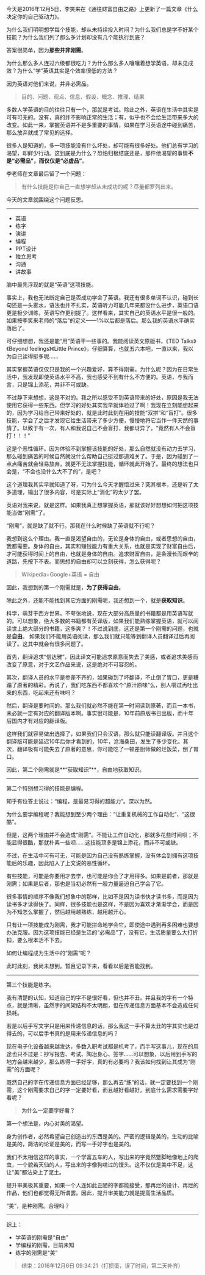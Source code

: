 今天是2016年12月5日，李笑来在《通往财富自由之路》上更新了一篇文章《什么决定你的自己驱动力》。

为什么我们明明想学每个技能，却从未持续投入时间？为什么我们总是学不好某个技能？为什么我们列了那么多计划却没有几个能执行到底？

答案很简单，因为**那些并非刚需**。

为什么那么多人连过六级都很吃力？为什么那么多人嚷嚷着想学英语，却未见成效？为什么“学”英语其实是个效率很低的方法？

因为英语对他们来说，并非必需品。

> 目的、问题、观点、信息、假设、概念、推理、结果

多数人学英语的目的往往只有一个，那就是考试。除此之外，英语在生活中其实是可有可无的。没有，真的并不影响正常的生活；有，似乎也不会给生活带来多大的改变。如此一来，掌握英语并不是多重要的事情，如果在学习英语途中碰到痛苦，那么放弃就成了常见的选择。

很多人是知道的，多一项技能没有什么坏处，却可能有很多好处。他们总有学习的渴望，却鲜少行动。这到底是为什么？恐怕归根结底还是，那件他渴望的事情**不是“必需品”，而仅仅是“必虚品”**。

李老师在文章最后留了一个问题：

> 有什么技能是你自己一直想学却从未成功的呢？尽量都罗列出来。

今天的文章就围绕这个问题反思。

------

- 英语
- 练字
- 演讲
- 编程
- PPT设计
- 独立思考
- 沟通
- 讲故事

脑中最先浮现的就是“英语”这项技能。

事实上，我也无法断定自己是否成功学会了英语。我还有很多单词不认识，碰到长句还是一头雾水，语法也并不扎实，英语听力可能几年来都没什么进步，英语口语更是极少训练，英语写作更别提了。这样看来，其实自己的英语水平是很一般的。如果按李笑来老师的“落后”的定义——1%以后都是落后。那么我的英语水平确实落后了。

可仔细想想，我还是能“用”英语干一些事的。我能阅读英文原版书，《TED Talks》《Beyond feelings》《Little Prince》，仔细算算，也就五六本吧，一直以来，我以为自己读得挺多呢……

其实掌握英语仅仅只是我的一个兴趣爱好，算不得刚需。为什么呢？因为在日常生活中，我发现即使英语水平不高，我也感受不到有什么不方便的。英语，与我而言，只是锦上添花，并非不可或缺。

不过静下来想想，这是不对的。我之所以感受不到英语带来的好处，原因是我无法使用它获得一些东西。但学习的好处其实我早就体验过了啊！我现在立刻能想起来的，因为学习给自己带来好处的，就是此时此刻在用的技能“双拼”和“盲打”。很多技能，学会了之后才发现它给生活带来了多少方便，慢慢地将它当作一件天然的事情了。以致于有一次，有人和我说自己不会盲打，我都讶异了，“竟然有人不会盲打！！！”

这是个恶性循环。因为体验不到掌握该技能的好处，那么自然就没有动力去学习，那么碰到痛苦的时候自然就没什么帮助自己挺过那道难关了。于是，因为碰到了一点点痛苦就会轻易放弃，就更不无法掌握技能，循环就此开始了。最终的想法也只会是，“不会也没什么大不了的”，是吧？

这个道理我其实早就知道了呀，可为什么今天才醒悟过来？究其根本，还是听了太多道理，输出了很多内容，可是实际上“消化”的太少了罢。

英语对我来说，就是这样。如果我真正想掌握英语，那就该好好想想如何把这项技能当做“刚需”了。

“刚需”，就是缺了就不行。那我在什么时候缺了英语就不行呢？

我想到这么个理由。我一直是渴望自由的，无论是身体的自由，或者思想的自由，我都需要。身体的自由，其实和赚钱能力有重大关系，也就是实现了财富自由后，才可能获得时间上的自由，也就是身体的自由。追求财富自由，是条漫长而艰辛的道路，先按下不表。而思想的自由却可以立刻获得，怎么获得呢？

> Wikipedia+Google+英语 = 自由

因此，我想到的第一个刚需就是，**为了获得自由**。

除此之外，还能不能找到其它方面的刚需呢，我还想到一个，就是**获取知识**。

科学，萌芽于西方世界。不夸张地说，现在大部分高质量的书籍都是用英语写就的。可以想象，绝大多数的书籍都有英译版，如果我们能熟练掌握英语，就可以阅读世上绝大部分的书籍，这多爽？！不过说到底，这还是第一个刚需的问题，也就是**自由**。 如果我们不能用英语阅读，那么我们就只能等到翻译人员翻译过后再阅读了。这其中就会有很多问题了。

首先，翻译追求“信达雅”，因此译文可能追求原意而失去了美感，或者追求美感而改变了原意，对于文艺作品来说，这是绝对不可容忍的。

其次，翻译人员的水平是参差不齐的，如果碰到了坏翻译，不止倒了胃口，更是糟蹋了原著的精彩。再说了，我们吃东西不都喜欢个“原汁原味”么，别人嚼过再吐出来的东西，吃起来还有味吗？

然后，翻译是要时间的。那么我们就必然不能在第一时间读到原著，而且一本书，未必就一定有对应的翻译版本啊。事实很可能是，10年前原版书已出版，而十年后国内才有对应的翻译版。

这样我们就容易做出选择了，如果我们只会汉语，那么就只能读翻译版。并且这个翻译版可能是延迟10年后你才看到的，10年，沧海桑田，发生了多少变化。其次，翻译极有可能失去了原著的意思，你可能吃了一顿差厨师做的烂饭菜，倒了胃口。

因此，第二个刚需就是**“获取知识”**，自由地获取知识。

------

第二个特别想习得的技能是编程。

知乎有位答主说过：“编程，是最易习得的超能力”。深以为然。

为什么要学编程呢？我能想到至少两个理由：“让重复机械的工作自动化”、“这很酷”。

但是，这两个理由并不会造成“刚需”。不能让工作自动化，那就多花些时间呗；不能显得很酷，那就朴素一些呗……这技能顶多是锦上添花，而非不可或缺。

不过，在生活中可有可无，可能是因为自己没有熟练掌握，没有体会到拥有这项技能后的乐趣，因此陷入了上文说的恶性循环。

有些技能，可能是你要用才去学，也可能是你会了才用得多。如果是前者，那就是刚需；如果是后者，那也是当初必然有一股力量逼迫自己学会了它。

很多事情的顺序不像我们想象中的那样，比如不是因为读书快才读书多，而是因为读书多才读得快了。同样，很多技能也是这样，不是因为喜欢才渐渐学会，而是因为不知怎么掌握了，然后越用越熟练，越用越开心。

只有让一项技能成为刚需，我才可能拼命地学会它，即使途中遇到再多困难也要想办法克服。因为这项技能已经是生活的“必需品”了，没有它，生活质量要么大打折扣，要么根本活不下去。

如何让编程成为生活中的“刚需”呢？

此时此刻，我尚未想到。暂且记录下来，看看以后是否能找到。

------

第三个技能是练字。

我有清楚的认知，知道自己的字不是很好看，但也并不丑。并且我的字有一个特点，就是清晰，虽然字的间架结构不太明朗，但在传递信息方面基本不会造成任何损耗。

若是以后手写文字只是用来传递信息的话，那么我这一手不算太丑的字其实也是过得去的，可以后手书真的是用来传递信息的吗？

现在电子化设备越来越发达，多数入职考试都是机考了，而手写这事儿，现在的用途也只不过是：抄写报告、考试、陶冶身心、签字……可以想象，以后用到手写的地方会越来越少，那么练得一手好字，真的有必要吗？我该如何找到让其成为“刚需”的方面呢？

既然自己的字在传递信息方面已经足够，那么再去“练”的话，就一定要找到一个刚需，这个刚需要求自己的字一定要好看，而且越好看越好。到底什么需求需要字好看呢？

> **为什么一定要字好看？**

第一个想法是，内心对美的渴望。

身为创作者，必然希望自己创造出的东西是美的。严密的逻辑是美的，生动的比喻是美的，简洁的论证是美的，而写一手好字也是美的。

我们不太相信这样的事实，一个学富五车的人，写出来的字竟然蹩脚地像地上的爬虫，一个貌若天仙的人，写出来的字像狗啃过的馒头。这不仅仅是美中不足，这让“美”都沾染上了泥土。

提升审美极其重要，如果一个人连如此丑陋的字都能接受，那再烂的设计、再烂的作品，他们也都觉得无所谓罢。因此，提升审美能力就是提高生活品质。

“美”，是种刚需。合理吗？

------

综上：

- 学英语的刚需是“自由”
- 学编程的刚需，目前未知
- 练字的刚需是“美”

> 结束：2016年12月6日 09:34:21（打掼蛋，误了时间，第二天补齐）



